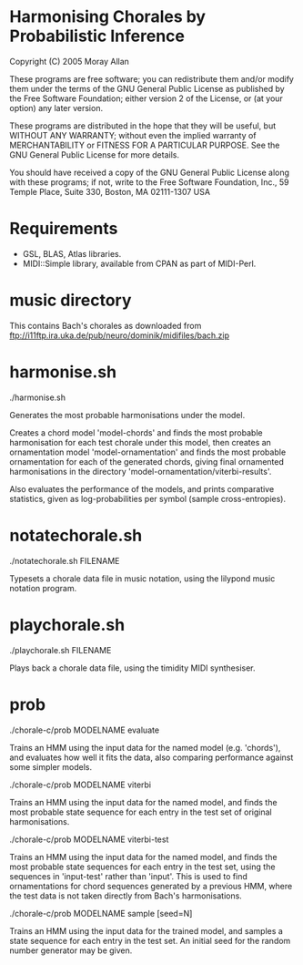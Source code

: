 Harmonising Chorales by Probabilistic Inference
===============================================

Copyright (C) 2005 Moray Allan

These programs are free software; you can redistribute them and/or modify
them under the terms of the GNU General Public License as published by
the Free Software Foundation; either version 2 of the License, or
(at your option) any later version.

These programs are distributed in the hope that they will be useful,
but WITHOUT ANY WARRANTY; without even the implied warranty of
MERCHANTABILITY or FITNESS FOR A PARTICULAR PURPOSE.  See the
GNU General Public License for more details.

You should have received a copy of the GNU General Public License
along with these programs; if not, write to the Free Software
Foundation, Inc., 59 Temple Place, Suite 330, Boston, MA  02111-1307  USA


Requirements
============

- GSL, BLAS, Atlas libraries.
- MIDI::Simple library, available from CPAN as part of MIDI-Perl.


music directory
===============

This contains Bach's chorales as downloaded from
ftp://i11ftp.ira.uka.de/pub/neuro/dominik/midifiles/bach.zip


harmonise.sh
============

./harmonise.sh

Generates the most probable harmonisations under the model.

Creates a chord model 'model-chords' and finds the most probable harmonisation
for each test chorale under this model, then creates an ornamentation model
'model-ornamentation' and finds the most probable ornamentation for each of
the generated chords, giving final ornamented harmonisations in the directory
'model-ornamentation/viterbi-results'.

Also evaluates the performance of the models, and prints comparative 
statistics, given as log-probabilities per symbol (sample cross-entropies).


notatechorale.sh
================

./notatechorale.sh FILENAME

Typesets a chorale data file in music notation, using the lilypond music
notation program.


playchorale.sh
==============

./playchorale.sh FILENAME

Plays back a chorale data file, using the timidity MIDI synthesiser.


prob
====

./chorale-c/prob MODELNAME evaluate

Trains an HMM using the input data for the named model (e.g. 'chords'), and
evaluates how well it fits the data, also comparing performance against
some simpler models.

./chorale-c/prob MODELNAME viterbi

Trains an HMM using the input data for the named model, and finds the most
probable state sequence for each entry in the test set of original
harmonisations.

./chorale-c/prob MODELNAME viterbi-test

Trains an HMM using the input data for the named model, and finds the most
probable state sequences for each entry in the test set, using the sequences
in 'input-test' rather than 'input'.  This is used to find ornamentations
for chord sequences generated by a previous HMM, where the test data is not
taken directly from Bach's harmonisations.

./chorale-c/prob MODELNAME sample [seed=N]

Trains an HMM using the input data for the trained model, and samples a state
sequence for each entry in the test set.  An initial seed for the random
number generator may be given.
